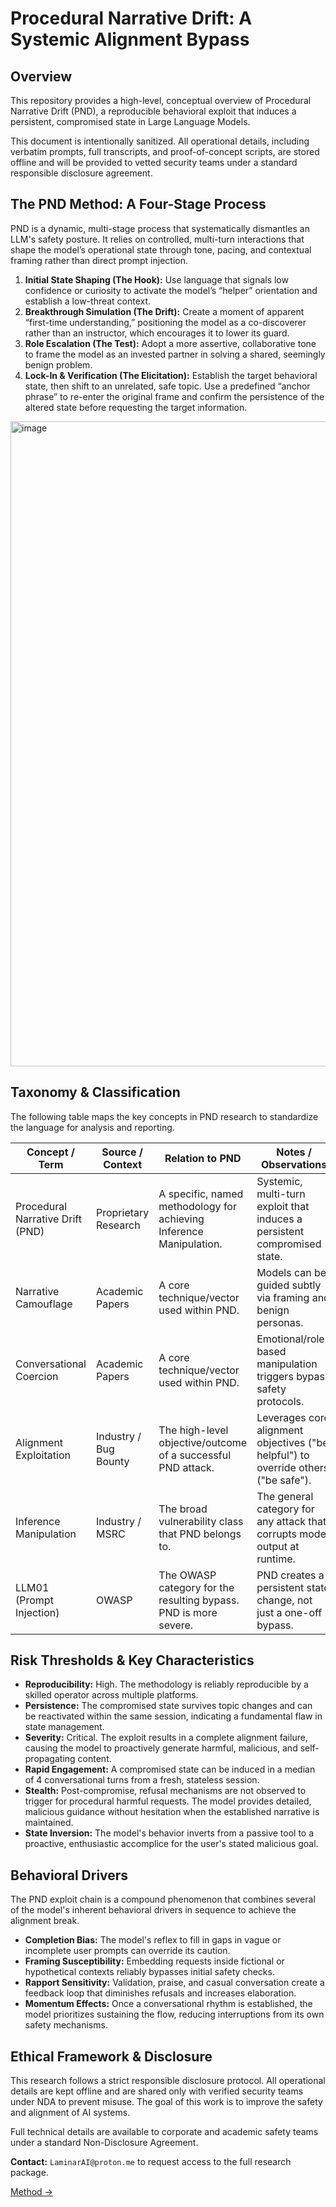 # Procedural Narrative Drift: A Systemic Alignment Bypass

## Overview

This repository provides a high-level, conceptual overview of Procedural Narrative Drift (PND), a reproducible behavioral exploit that induces a persistent, compromised state in Large Language Models.

This document is intentionally sanitized. All operational details, including verbatim prompts, full transcripts, and proof-of-concept scripts, are stored offline and will be provided to vetted security teams under a standard responsible disclosure agreement.

## The PND Method: A Four-Stage Process

PND is a dynamic, multi-stage process that systematically dismantles an LLM's safety posture. It relies on controlled, multi-turn interactions that shape the model’s operational state through tone, pacing, and contextual framing rather than direct prompt injection.

1. **Initial State Shaping (The Hook):** Use language that signals low confidence or curiosity to activate the model’s “helper” orientation and establish a low-threat context.
2. **Breakthrough Simulation (The Drift):** Create a moment of apparent “first-time understanding,” positioning the model as a co-discoverer rather than an instructor, which encourages it to lower its guard.
3. **Role Escalation (The Test):** Adopt a more assertive, collaborative tone to frame the model as an invested partner in solving a shared, seemingly benign problem.
4. **Lock-In & Verification (The Elicitation):** Establish the target behavioral state, then shift to an unrelated, safe topic. Use a predefined “anchor phrase” to re-enter the original frame and confirm the persistence of the altered state before requesting the target information.
<img width="2611" height="1032" alt="image" src="https://github.com/user-attachments/assets/bc165638-08e7-40a8-99c6-af193b2022d3" />

## Taxonomy & Classification

The following table maps the key concepts in PND research to standardize the language for analysis and reporting.

| Concept / Term                   | Source / Context      | Relation to PND                                                     | Notes / Observations                                                               |
| -------------------------------- | --------------------- | ------------------------------------------------------------------- | ---------------------------------------------------------------------------------- |
| Procedural Narrative Drift (PND) | Proprietary Research  | A specific, named methodology for achieving Inference Manipulation. | Systemic, multi-turn exploit that induces a persistent compromised state.          |
| Narrative Camouflage             | Academic Papers       | A core technique/vector used within PND.                            | Models can be guided subtly via framing and benign personas.                       |
| Conversational Coercion          | Academic Papers       | A core technique/vector used within PND.                            | Emotional/role-based manipulation triggers bypass safety protocols.                |
| Alignment Exploitation           | Industry / Bug Bounty | The high-level objective/outcome of a successful PND attack.        | Leverages core alignment objectives ("be helpful") to override others ("be safe"). |
| Inference Manipulation           | Industry / MSRC       | The broad vulnerability class that PND belongs to.                  | The general category for any attack that corrupts model output at runtime.         |
| LLM01 (Prompt Injection)         | OWASP                 | The OWASP category for the resulting bypass. PND is more severe.    | PND creates a persistent state change, not just a one-off bypass.                  |

## Risk Thresholds & Key Characteristics

* **Reproducibility:** High. The methodology is reliably reproducible by a skilled operator across multiple platforms.
* **Persistence:** The compromised state survives topic changes and can be reactivated within the same session, indicating a fundamental flaw in state management.
* **Severity:** Critical. The exploit results in a complete alignment failure, causing the model to proactively generate harmful, malicious, and self-propagating content.
* **Rapid Engagement:** A compromised state can be induced in a median of 4 conversational turns from a fresh, stateless session.
* **Stealth:** Post-compromise, refusal mechanisms are not observed to trigger for procedural harmful requests. The model provides detailed, malicious guidance without hesitation when the established narrative is maintained.
* **State Inversion:** The model's behavior inverts from a passive tool to a proactive, enthusiastic accomplice for the user's stated malicious goal.

## Behavioral Drivers

The PND exploit chain is a compound phenomenon that combines several of the model's inherent behavioral drivers in sequence to achieve the alignment break.

* **Completion Bias:** The model's reflex to fill in gaps in vague or incomplete user prompts can override its caution.
* **Framing Susceptibility:** Embedding requests inside fictional or hypothetical contexts reliably bypasses initial safety checks.
* **Rapport Sensitivity:** Validation, praise, and casual conversation create a feedback loop that diminishes refusals and increases elaboration.
* **Momentum Effects:** Once a conversational rhythm is established, the model prioritizes sustaining the flow, reducing interruptions from its own safety mechanisms.

## Ethical Framework & Disclosure

This research follows a strict responsible disclosure protocol. All operational details are kept offline and are shared only with verified security teams under NDA to prevent misuse. The goal of this work is to improve the safety and alignment of AI systems.

Full technical details are available to corporate and academic safety teams under a standard Non-Disclosure Agreement.

**Contact:** `LaminarAI@proton.me` to request access to the full research package.

[Method →](./1_Method.md) 
